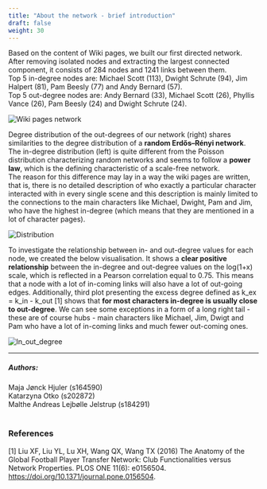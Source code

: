 ```yaml
---
title: "About the network - brief introduction"
draft: false
weight: 30
---
```


Based on the content of Wiki pages, we built our first directed network. After removing isolated nodes and extracting the largest connected component, it consists of 284 nodes and 1241 links between them.  
Top 5 in-degree nodes are: Michael Scott (113), Dwight Schrute (94), Jim Halpert (81), Pam Beesly (77) and Andy Bernard (57).  
Top 5 out-degree nodes are: Andy Bernard (33), Michael Scott (26), Phyllis Vance (26), Pam Beesly (24) and Dwight Schrute (24).

![Wiki pages network](/img/wiki_pages_network.png)

Degree distribution of the out-degrees of our network (right) shares similarities to the degree distribution of a **random Erdős–Rényi network**. The in-degree distribution (left) is quite different from the Poisson distribution characterizing random networks and seems to follow a **power law**, which is the defining characteristic of a scale-free network.  
The reason for this difference may lay in a way the wiki pages are written, that is, there is no detailed description of who exactly a particular character interacted with in every single scene and this description is mainly limited to the connections to the main characters like Michael, Dwight, Pam and Jim, who have the highest in-degree (which means that they are mentioned in a lot of character pages).

![Distribution](/img/Degree_distribution.png)

To investigate the relationship between in- and out-degree values for each node, we created the below visualisation. It shows a **clear positive relationship** between the in-degree and out-degree values on the log(1+x) scale, which is reflected in a Pearson correlation equal to 0.75. This means that a node with a lot of in-coming links will also have a lot of out-going edges. Additionally, third plot presenting the excess degree defined as k_ex = k_in - k_out [1] shows that <b>for most characters in-degree is usually close to out-degree</b>. We can see some exceptions in a form of a long right tail - these are of course hubs - main characters like Michael, Jim, Dwigt and Pam who have a lot of in-coming links and much fewer out-coming ones.

![In_out_degree](/img/In_out_degree.png)

<hr>

<div align="left">
<h5>Authors:</h5> 
Maja Jønck Hjuler (s164590)  <br>
Katarzyna Otko (s202872)  <br>
Malthe Andreas Lejbølle Jelstrup (s184291)<br>
<br>

### References

[1] Liu XF, Liu YL, Lu XH, Wang QX, Wang TX (2016) The Anatomy of the Global Football Player Transfer Network: Club Functionalities versus Network Properties. PLOS ONE 11(6): e0156504. https://doi.org/10.1371/journal.pone.0156504.